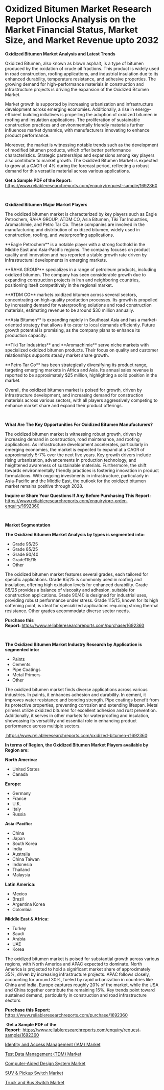<p><h1>Oxidized Bitumen Market Research Report Unlocks Analysis on the Market Financial Status, Market Size, and Market Revenue upto 2032</h1></p><p><strong>Oxidized Bitumen Market Analysis and Latest Trends</strong></p>
<p><p>Oxidized Bitumen, also known as blown asphalt, is a type of bitumen produced by the oxidation of crude oil fractions. This product is widely used in road construction, roofing applications, and industrial insulation due to its enhanced durability, temperature resistance, and adhesive properties. The growing demand for high-performance materials in construction and infrastructure projects is driving the expansion of the Oxidized Bitumen Market.</p><p>Market growth is supported by increasing urbanization and infrastructure development across emerging economies. Additionally, a rise in energy-efficient building initiatives is propelling the adoption of oxidized bitumen in roofing and insulation applications. The proliferation of sustainable construction practices and environmentally friendly materials further influences market dynamics, with manufacturers innovating to enhance product performance.</p><p>Moreover, the market is witnessing notable trends such as the development of modified bitumen products, which offer better performance characteristics. Strategic partnerships and expansions among key players also contribute to market growth. The Oxidized Bitumen Market is expected to grow at a CAGR of 4% during the forecast period, reflecting a robust demand for this versatile material across various applications.</p></p>
<p><strong>Get a Sample PDF of the Report:&nbsp;</strong> <a href="https://www.reliableresearchreports.com/enquiry/request-sample/1692360?utm_campaign=2263&utm_medium=2&utm_source=Github&utm_content=ia&utm_term=31012025&utm_id=oxidized-bitumen">https://www.reliableresearchreports.com/enquiry/request-sample/1692360</a></p>
<p>&nbsp;</p>
<p><strong>Oxidized Bitumen Major Market Players</strong></p>
<p><p>The oxidized bitumen market is characterized by key players such as Eagle Petrochem, RAHA GROUP, ATDM CO, Asia Bitumen, Tiki Tar Industries, Aromachimie, and Petro Tar Co. These companies are involved in the manufacturing and distribution of oxidized bitumen, widely used in construction, roofing, and waterproofing applications.</p><p>**Eagle Petrochem** is a notable player with a strong foothold in the Middle East and Asia-Pacific regions. The company focuses on product quality and innovation and has reported a stable growth rate driven by infrastructural developments in emerging markets.</p><p>**RAHA GROUP** specializes in a range of petroleum products, including oxidized bitumen. The company has seen considerable growth due to expanding construction projects in Iran and neighboring countries, positioning itself competitively in the regional market.</p><p>**ATDM CO** markets oxidized bitumen across several sectors, concentrating on high-quality production processes. Its growth is propelled by increasing demand for waterproofing solutions and road construction materials, estimating revenue to be around $30 million annually.</p><p>**Asia Bitumen** is expanding rapidly in Southeast Asia and has a market-oriented strategy that allows it to cater to local demands efficiently. Future growth potential is promising, as the company plans to enhance its production capacity.</p><p>**Tiki Tar Industries** and **Aromachimie** serve niche markets with specialized oxidized bitumen products. Their focus on quality and customer relationships supports steady market share growth.</p><p>**Petro Tar Co** has been strategically diversifying its product range, targeting emerging markets in Africa and Asia. Its annual sales revenue is reported to be approximately $25 million, highlighting a solid position in the market.</p><p>Overall, the oxidized bitumen market is poised for growth, driven by infrastructure development, and increasing demand for construction materials across various sectors, with all players aggressively competing to enhance market share and expand their product offerings.</p></p>
<p>&nbsp;</p>
<p><strong>What Are The Key Opportunities For Oxidized Bitumen Manufacturers?</strong></p>
<p><p>The oxidized bitumen market is witnessing robust growth, driven by increasing demand in construction, road maintenance, and roofing applications. As infrastructure development accelerates, particularly in emerging economies, the market is expected to expand at a CAGR of approximately 5-7% over the next five years. Key growth drivers include rising urbanization, advancements in production technology, and heightened awareness of sustainable materials. Furthermore, the shift towards environmentally friendly practices is fostering innovation in product formulations. With ongoing investments in infrastructure, particularly in Asia-Pacific and the Middle East, the outlook for the oxidized bitumen market remains positive through 2028.</p></p>
<p><strong>Inquire or Share Your Questions If Any Before Purchasing This Report:</strong> <a href="https://www.reliableresearchreports.com/enquiry/pre-order-enquiry/1692360?utm_campaign=2263&utm_medium=2&utm_source=Github&utm_content=ia&utm_term=31012025&utm_id=oxidized-bitumen">https://www.reliableresearchreports.com/enquiry/pre-order-enquiry/1692360</a></p>
<p>&nbsp;</p>
<p><strong>Market Segmentation</strong></p>
<p><strong>The Oxidized Bitumen Market Analysis by types is segmented into:</strong></p>
<p><ul><li>Grade 95/25</li><li>Grade 85/25</li><li>Grade 90/40</li><li>Grade115/15</li><li>Other</li></ul></p>
<p><p>The oxidized bitumen market features several grades, each tailored for specific applications. Grade 95/25 is commonly used in roofing and insulation, offering high oxidation levels for enhanced durability. Grade 85/25 provides a balance of viscosity and adhesion, suitable for construction applications. Grade 90/40 is designed for industrial uses, providing robust performance under stress. Grade 115/15, known for its high softening point, is ideal for specialized applications requiring strong thermal resistance. Other grades accommodate diverse sector needs.</p></p>
<p><strong>Purchase this Report:&nbsp;</strong><a href="https://www.reliableresearchreports.com/purchase/1692360?utm_campaign=2263&utm_medium=2&utm_source=Github&utm_content=ia&utm_term=31012025&utm_id=oxidized-bitumen">https://www.reliableresearchreports.com/purchase/1692360</a></p>
<p>&nbsp;</p>
<p><strong>The Oxidized Bitumen Market Industry Research by Application is segmented into:</strong></p>
<p><ul><li>Paints</li><li>Cements</li><li>Pipe Coatings</li><li>Metal Primers</li><li>Other</li></ul></p>
<p><p>The oxidized bitumen market finds diverse applications across various industries. In paints, it enhances adhesion and durability. In cement, it improves water resistance and bonding strength. Pipe coatings benefit from its protective properties, preventing corrosion and extending lifespan. Metal primers utilize oxidized bitumen for excellent adhesion and rust prevention. Additionally, it serves in other markets for waterproofing and insulation, showcasing its versatility and essential role in enhancing product performance across multiple sectors.</p></p>
<p><a href="https://www.reliableresearchreports.com/oxidized-bitumen-r1692360?utm_campaign=2263&utm_medium=2&utm_source=Github&utm_content=ia&utm_term=31012025&utm_id=oxidized-bitumen">&nbsp;https://www.reliableresearchreports.com/oxidized-bitumen-r1692360</a></p>
<p><strong>In terms of Region, the Oxidized Bitumen Market Players available by Region are:</strong></p>
<p>
    <p> <strong> North America: </strong>
        <ul>
            <li>United States</li>
            <li>Canada</li>
        </ul>
        </p> 
    <p> <strong> Europe: </strong>
        <ul>
            <li>Germany</li>
            <li>France</li>
            <li>U.K.</li>
            <li>Italy</li>
            <li>Russia</li>
        </ul>
        </p> 
    <p> <strong> Asia-Pacific: </strong>
        <ul>
            <li>China</li>
            <li>Japan</li>
            <li>South Korea</li>
            <li>India</li>
            <li>Australia</li>
            <li>China Taiwan</li>
            <li>Indonesia</li>
            <li>Thailand</li>
            <li>Malaysia</li>
        </ul>
        </p> 
    <p> <strong> Latin America: </strong>
        <ul>
            <li>Mexico</li>
            <li>Brazil</li>
            <li>Argentina Korea</li>
            <li>Colombia</li>
        </ul>
        </p> 
    <p> <strong> Middle East & Africa: </strong>
        <ul>
            <li>Turkey</li>
            <li>Saudi</li>
            <li>Arabia</li>
            <li>UAE</li>
            <li>Korea</li>
        </ul>
    </p>
    </p>
<p><p>The oxidized bitumen market is poised for substantial growth across various regions, with North America and APAC expected to dominate. North America is projected to hold a significant market share of approximately 35%, driven by increasing infrastructure projects. APAC follows closely, accounting for around 30%, fueled by rapid urbanization in countries like China and India. Europe captures roughly 20% of the market, while the USA and China together contribute the remaining 15%. Key trends point toward sustained demand, particularly in construction and road infrastructure sectors.</p></p>
<p><strong>Purchase this Report: </strong><a href="https://www.reliableresearchreports.com/purchase/1692360?utm_campaign=2263&utm_medium=2&utm_source=Github&utm_content=ia&utm_term=31012025&utm_id=oxidized-bitumen">https://www.reliableresearchreports.com/purchase/1692360</a></p>
<p>&nbsp;<strong>Get a Sample PDF of the Report:&nbsp;&nbsp;</strong><a href="https://www.reliableresearchreports.com/enquiry/request-sample/1692360?utm_campaign=2263&utm_medium=2&utm_source=Github&utm_content=ia&utm_term=31012025&utm_id=oxidized-bitumen">https://www.reliableresearchreports.com/enquiry/request-sample/1692360</a></p>
<p><strong></strong></p>
<p><p><a href="https://www.linkedin.com/pulse/identity-access-management-iam-market-study-offers-insightful-joe8f?utm_campaign=2263&utm_medium=2&utm_source=Github&utm_content=ia&utm_term=31012025&utm_id=oxidized-bitumen">Identity and Access Management (IAM) Market</a></p><p><a href="https://www.linkedin.com/pulse/growth-revenue-insights-test-data-management-tdm-market-eqt5f?utm_campaign=2263&utm_medium=2&utm_source=Github&utm_content=ia&utm_term=31012025&utm_id=oxidized-bitumen">Test Data Management (TDM) Market</a></p><p><a href="https://www.linkedin.com/pulse/computer-aided-design-system-market-challenges-forecasts-x7x8f?utm_campaign=2263&utm_medium=2&utm_source=Github&utm_content=ia&utm_term=31012025&utm_id=oxidized-bitumen">Computer-Aided Design System Market</a></p><p><a href="https://www.linkedin.com/pulse/suv-pickup-switch-market-report-in-depth-analysis-41-kigrf?utm_campaign=2263&utm_medium=2&utm_source=Github&utm_content=ia&utm_term=31012025&utm_id=oxidized-bitumen">SUV & Pickup Switch Market</a></p><p><a href="https://www.linkedin.com/pulse/truck-bus-switch-market-size-growing-cagr-92-detailed-7tmof?utm_campaign=2263&utm_medium=2&utm_source=Github&utm_content=ia&utm_term=31012025&utm_id=oxidized-bitumen">Truck and Bus Switch Market</a></p></p>